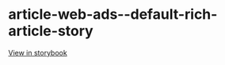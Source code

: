 # article-web-ads--default-rich-article-story

[View in storybook](https://raw.githack.com/Independent-Digital-News-and-Media-Ltd/indy-pwamp-sb/PR-1412-sb/index.html?path=/story/article-web-ads--default-rich-article-story)